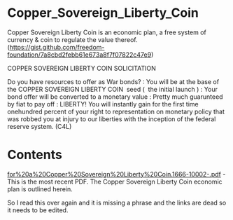 # Copper_Sovereign_Liberty_Coin
Copper Sovereign Liberty Coin is an economic plan, a free system of currency &amp; coin to regulate the value thereof.
(https://gist.github.com/freedom-foundation/7a8cbd2febb61e673a8f7f07822c47e9)

COPPER SOVEREIGN LIBERTY COIN SOLICITATION

Do you have resources to offer as War bonds? : You will be at the base of the COPPER SOVEREIGN LIBERTY COIN  seed (  the initial launch ) : Your bond offer will be converted to a monetary value : Pretty much guarunteed by fiat to pay off : LIBERTY! You will instantly gain for the first time onehundred percent of your right to representation on monetary policy that was robbed you at injury to our liberties with the inception of the federal reserve system. (C4L)


# Contents

[for%20a%20Copper%20Sovereign%20Liberty%20Coin.1666-10002-.pdf](https://github.com/freedom-foundation/Copper_Sovereign_Liberty_Coin/blob/main/for%20a%20Copper%20Sovereign%20Liberty%20Coin.1666-10002-.pdf) - This is the most recent PDF. The Copper Sovereign Liberty Coin economic plan is outlined herein.

 So I read this over again and it is missing a phrase and the links are dead so it needs to be edited. 
